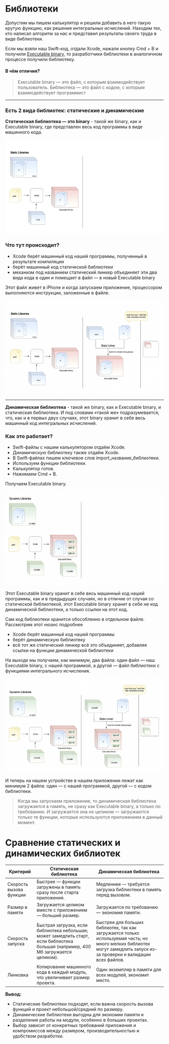 # Библиотеки

Допустим мы пишем калькулятор и решили добавить в него такую крутую функцию, как решение интегральных исчислений. Находим тех, кто написал алгоритм за нас и представил результаты своего труда в виде библиотеки.

Если мы взяли наш Swift-код, отдали Xcode, нажали кнопку Cmd + B и получили [Executable binary](02_BuildProcess.md#executable-binary), то разработчики библиотеки в аналогичном процессе получили библиотеку.

#### В чём отличия?

> Executable binary — это файл, с которым взаимодействует пользователь.
> Библиотека — это файл с кодом, с которым взаимодействует программист

---
### Есть 2 вида библиотек: статические и динамические

**Статическая библиотека — это binary** - такой же binary, как и Executable binary, где представлен весь код программы в виде машинного кода. 

<img src="img/static-libraries.png" alt="Цикл жизни приложения" width="600" height="300">

### Что тут происходит?

- Xcode берёт машинный код нашей программы, полученный в результате компиляции
- берёт машинный код статической библиотеки
- механизм под названием статический линкер объединяет эти два вида кода в один и помещает в файл — в новый Executable binary

Этот файл живет в iPhone и когда запускаем приложение, процессором выполняются инструкции, заложенные в файле. 

<img src="img/static-lib-with-linker.png" alt="Цикл жизни приложения" width="600" height="300">

---
**Динамическая библиотека** - такой же binary, как и Executable binary, и статическая библиотека. И под словами «такой же» подразумевается, что, как и в первых двух случаях, этот binary хранит в себе весь машинный код интегральных исчислений. 

### Как это работает?
- Swift-файлы с нашим калькулятором отдаём Xcode.
- Динамическую библиотеку также отдаём Xcode. 
- В Swift-файлах пишем ключевое слов import_название_библиотеки.
- Используем функции библиотеки.
- Калькулятор готов.
- Нажимаем Cmd + B.

Получаем Executable binary.

<img src="img/dynamic-lib.png" alt="Цикл жизни приложения" width="600" height="300">

Этот Executable binary хранит в себе весь машинный код нашей программы, как и в предыдущих случаях, но в отличие от случая со статической библиотекой, этот Executable binary хранит в себе не код динамической библиотеки, а только ссылки на этот код. 

Сам код библиотеки хранится обособленно в отдельном файле. Рассмотрим этот нюанс подробнее

- Xcode берёт машинный код нашей программы
- берёт динамическую библиотеку
- всё тот же статический линкер всё это объединяет, добавляя ссылки на функции динамической библиотеки

На выходе мы получаем, как минимум, два файла: один файл — наш Executable binary, с нашей программой, а другой — файл библиотеки с функциями интегрального исчисления.

<img src="img/dinamic-lib-with-linker.png" alt="Цикл жизни приложения" width="600" height="300">

И теперь на нашем устройстве в нашем приложении лежат как минимум 2 файла: один — с нашей программой, другой — с кодом библиотеки.

> Когда мы запускаем приложение, то динамическая библиотека загружается в память, не сразу как Executable binary, а только по требованию. И загружается она не целиком — загружаются только те функции, которые используются приложением в данный момент.

# Сравнение статических и динамических библиотек

| Критерий                | Статическая библиотека                           | Динамическая библиотека                          |
|-------------------------|------------------------------------------------|-------------------------------------------------|
| Скорость вызова функции | Быстрее — функции загружены в память сразу после старта приложения. | Медленнее — требуется загрузка библиотеки в память перед вызовом. |
| Размер в памяти         | Загружается целиком вместе с приложением — больший размер.         | Загружается по требованию — экономия памяти.     |
| Скорость запуска        | Быстрая загрузка, если библиотека небольшая; может замедлить старт, если библиотека большая (например, 400 Мб загружается целиком). | Быстрее для больших библиотек, так как загружается только используемая часть; но много мелких библиотек могут замедлить запуск из-за проверки и валидации всех файлов. |
| Линковка                | Копирование машинного кода в каждый модуль, что увеличивает размер проекта. | Один экземпляр в памяти для всех модулей, экономит место. |

**Вывод:**  
- Статические библиотеки подходят, если важна скорость вызова функций и проект небольшой/средний по размеру.  
- Динамические библиотеки выгодны для экономии памяти и разделения работы на модули, особенно в больших проектах.  
- Выбор зависит от конкретных требований приложения и компромиссов между размером, производительностью и удобством разработки.

